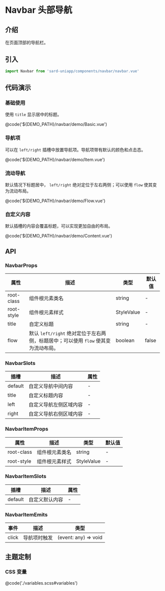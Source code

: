 # Navbar 头部导航

## 介绍

在页面顶部的导航栏。

## 引入

```ts
import Navbar from 'sard-uniapp/components/navbar/navbar.vue'
```

## 代码演示

### 基础使用

使用 `title` 显示居中的标题。

@code('${DEMO_PATH}/navbar/demo/Basic.vue')

### 导航项

可以在 `left/right` 插槽中放置导航项。导航项带有默认的颜色和点击态。

@code('${DEMO_PATH}/navbar/demo/Item.vue')

### 流动导航

默认情况下标题居中， `left/right` 绝对定位于左右两侧；可以使用 `flow` 使其变为流动布局。

@code('${DEMO_PATH}/navbar/demo/Flow.vue')

### 自定义内容

默认插槽的内容会覆盖标题，可以实现更加自由的布局。

@code('${DEMO_PATH}/navbar/demo/Content.vue')

## API

### NavbarProps

| 属性       | 描述                                                                               | 类型       | 默认值 |
| ---------- | ---------------------------------------------------------------------------------- | ---------- | ------ |
| root-class | 组件根元素类名                                                                     | string     | -      |
| root-style | 组件根元素样式                                                                     | StyleValue | -      |
| title      | 自定义标题                                                                         | string     | -      |
| flow       | 默认 `left/right` 绝对定位于左右两侧，标题居中；可以使用 `flow` 使其变为流动布局。 | boolean    | false  |

### NavbarSlots

| 插槽    | 描述                   | 属性 |
| ------- | ---------------------- | ---- |
| default | 自定义导航中间内容     | -    |
| title   | 自定义标题内容         | -    |
| left    | 自定义导航左侧区域内容 | -    |
| right   | 自定义导航右侧区域内容 | -    |

### NavbarItemProps

| 属性       | 描述           | 类型       | 默认值 |
| ---------- | -------------- | ---------- | ------ |
| root-class | 组件根元素类名 | string     | -      |
| root-style | 组件根元素样式 | StyleValue | -      |

### NavbarItemSlots

| 插槽    | 描述           | 属性 |
| ------- | -------------- | ---- |
| default | 自定义默认内容 | -    |

### NavbarItemEmits

| 事件  | 描述         | 类型                 |
| ----- | ------------ | -------------------- |
| click | 导航项时触发 | (event: any) => void |

## 主题定制

### CSS 变量

@code('./variables.scss#variables')
